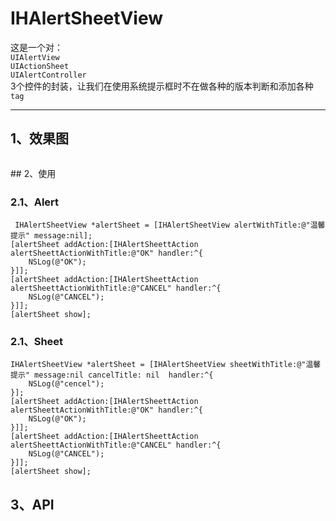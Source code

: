 # IHAlertSheetView

这是一个对：  
 `UIAlertView`   
 `UIActionSheet`  
 `UIAlertController`  
 3个控件的封装，让我们在使用系统提示框时不在做各种的版本判断和添加各种`tag`
 
 ---
 
## 1、效果图
<p><img src="http://images2015.cnblogs.com/blog/724434/201610/724434-20161008160125442-1675795494.gif" alt="" /></p> 
## 2、使用
 
### 2.1、Alert
 
     IHAlertSheetView *alertSheet = [IHAlertSheetView alertWithTitle:@"温馨提示" message:nil];
    [alertSheet addAction:[IHAlertSheettAction alertSheettActionWithTitle:@"OK" handler:^{
        NSLog(@"OK");
    }]];
    [alertSheet addAction:[IHAlertSheettAction alertSheettActionWithTitle:@"CANCEL" handler:^{
        NSLog(@"CANCEL");
    }]];
    [alertSheet show];
    
### 2.1、Sheet
	IHAlertSheetView *alertSheet = [IHAlertSheetView sheetWithTitle:@"温馨提示" message:nil cancelTitle: nil  handler:^{
        NSLog(@"cencel");
    }];
    [alertSheet addAction:[IHAlertSheettAction alertSheettActionWithTitle:@"OK" handler:^{
        NSLog(@"OK");
    }]];
    [alertSheet addAction:[IHAlertSheettAction alertSheettActionWithTitle:@"CANCEL" handler:^{
        NSLog(@"CANCEL");
    }]];
    [alertSheet show];
    
## 3、API
   <p><img src="http://images2015.cnblogs.com/blog/724434/201610/724434-20161008153831114-623641417.png" alt="" /></p>


